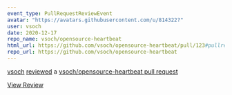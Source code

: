 ```yaml
---
event_type: PullRequestReviewEvent
avatar: "https://avatars.githubusercontent.com/u/814322?"
user: vsoch
date: 2020-12-17
repo_name: vsoch/opensource-heartbeat
html_url: https://github.com/vsoch/opensource-heartbeat/pull/123#pullrequestreview-554266175
repo_url: https://github.com/vsoch/opensource-heartbeat
---
```


<a href='https://github.com/vsoch' target='_blank'>vsoch</a> <a href='https://github.com/vsoch/opensource-heartbeat/pull/123#pullrequestreview-554266175' target='_blank'>reviewed</a> a <a href='https://github.com/vsoch/opensource-heartbeat/pull/123' target='_blank'>vsoch/opensource-heartbeat pull request</a>

<small></small>

<a href='https://github.com/vsoch/opensource-heartbeat/pull/123#pullrequestreview-554266175' target='_blank'>View Review</a>